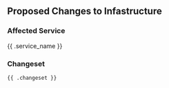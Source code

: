 ## Proposed Changes to Infastructure

### Affected Service

{{ .service_name }}

### Changeset

```
{{ .changeset }}
```
